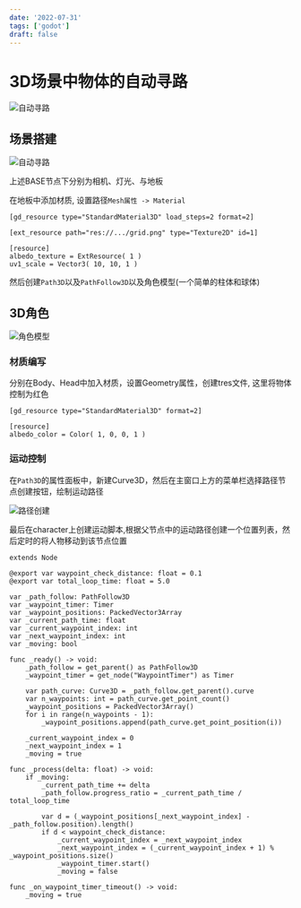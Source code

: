```yaml
---
date: '2022-07-31'
tags: ['godot']
draft: false
---
```


# 3D场景中物体的自动寻路

<img data-id="20240608183410" src="https://cdn.ipfsscan.io/weibo/large/005ZoLfCgy1hqi4n7h8m8j313g0jigqo.jpg" alt="自动寻路" />

## 场景搭建

<img data-id="20240608183428" src="https://cdn.ipfsscan.io/weibo/large/005ZoLfCgy1hqi4nij3agj30da0diac0.jpg" alt="自动寻路" />

上述BASE节点下分别为相机、灯光、与地板

在地板中添加材质, 设置路径`Mesh属性 -> Material`

```godot
[gd_resource type="StandardMaterial3D" load_steps=2 format=2]

[ext_resource path="res://.../grid.png" type="Texture2D" id=1]

[resource]
albedo_texture = ExtResource( 1 )
uv1_scale = Vector3( 10, 10, 1 )

```

然后创建`Path3D`以及`PathFollow3D`以及角色模型(一个简单的柱体和球体)

## 3D角色

<img data-id="20240608183459" src="https://cdn.ipfsscan.io/weibo/large/005ZoLfCgy1hqi4o2fp6aj316w0fsh4b.jpg" alt="角色模型" />

### 材质编写

分别在Body、Head中加入材质，设置Geometry属性，创建tres文件, 这里将物体控制为红色

```godot
[gd_resource type="StandardMaterial3D" format=2]

[resource]
albedo_color = Color( 1, 0, 0, 1 )
```

### 运动控制

在`Path3D`的属性面板中，新建Curve3D，然后在主窗口上方的菜单栏选择路径节点创建按钮，绘制运动路径

<img data-id="20240608183519" src="https://cdn.ipfsscan.io/weibo/large/005ZoLfCgy1hqi4oe9dulj30dq03kdgh.jpg" alt="路径创建" />

最后在character上创建运动脚本,根据父节点中的运动路径创建一个位置列表，然后定时的将人物移动到该节点位置

```godot
extends Node

@export var waypoint_check_distance: float = 0.1
@export var total_loop_time: float = 5.0

var _path_follow: PathFollow3D
var _waypoint_timer: Timer
var _waypoint_positions: PackedVector3Array
var _current_path_time: float
var _current_waypoint_index: int
var _next_waypoint_index: int
var _moving: bool

func _ready() -> void:
	_path_follow = get_parent() as PathFollow3D
	_waypoint_timer = get_node("WaypointTimer") as Timer
	
	var path_curve: Curve3D = _path_follow.get_parent().curve
	var n_waypoints: int = path_curve.get_point_count()
	_waypoint_positions = PackedVector3Array()
	for i in range(n_waypoints - 1):
		_waypoint_positions.append(path_curve.get_point_position(i))
	
	_current_waypoint_index = 0
	_next_waypoint_index = 1
	_moving = true

func _process(delta: float) -> void:
	if _moving:
		_current_path_time += delta
		_path_follow.progress_ratio = _current_path_time / total_loop_time
		
		var d = (_waypoint_positions[_next_waypoint_index] - _path_follow.position).length()
		if d < waypoint_check_distance:
			_current_waypoint_index = _next_waypoint_index
			_next_waypoint_index = (_current_waypoint_index + 1) % _waypoint_positions.size()
			_waypoint_timer.start()
			_moving = false

func _on_waypoint_timer_timeout() -> void:
	_moving = true
```